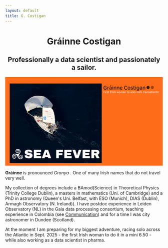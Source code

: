 ```yaml
---
layout: default
title: G. Costigan
---
```



# <center> Gráinne  Costigan </center>

<h2> <center> Professionally a data scientist and passionately a sailor.</center> </h2> 

<center> <img src="SEA FEVER_landing.jpg" alt="Grainne" style="width:904px;" align="middle"> </center>


 <b> Gráinne </b> is pronounced <i> Gronya </i>. One of many Irish names that do not travel very well.


<p>
My collection of degrees include a BAmod(Science) in Theoretical Physics (Trinity College Dublin), a masters in mathematics (Uni. of Cambridge) and a PhD in astronomy (Queen's Uni. Belfast, with ESO (Munich), DIAS (Dublin), Armagh Observatory (N. Ireland)). I have postdoc experience in Leiden Observatory (NL) in the Gaia data processing consortium, teaching experience in Colombia (see <a href="../communications">Communication</a>) and for a time I was city astronomer in Dundee (Scotland).  
</p>
<p>
At the moment I am preparing for my biggest adventure, racing solo across the Atlantic in Sept. 2025 - the first Irish woman to do it in a mini 6.50 - while also working as a data scientist in pharma. 
</p>



